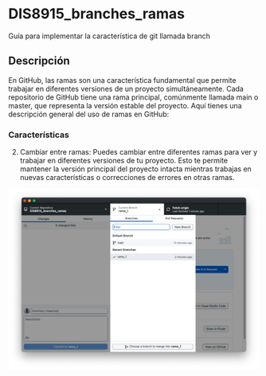 # DIS8915_branches_ramas
Guía para implementar la característica de git llamada branch

## Descripción 
En GitHub, las ramas son una característica fundamental que permite trabajar en diferentes versiones de un proyecto simultáneamente. Cada repositorio de GitHub tiene una rama principal, comúnmente llamada main o master, que representa la versión estable del proyecto. Aquí tienes una descripción general del uso de ramas en GitHub:

### Características
2. Cambiar entre ramas: Puedes cambiar entre diferentes ramas para ver y trabajar en diferentes versiones de tu proyecto. Esto te permite mantener la versión principal del proyecto intacta mientras trabajas en nuevas características o correcciones de errores en otras ramas.

![branch elegir entre ramas](branch_elegir_entre_ramas.png "elegir entre ramas")
